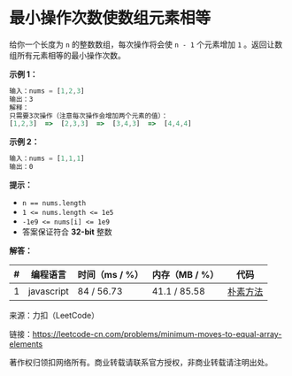 # 最小操作次数使数组元素相等

给你一个长度为 `n` 的整数数组，每次操作将会使 `n - 1` 个元素增加 `1` 。返回让数组所有元素相等的最小操作次数。

**示例 1：**

``` javascript
输入：nums = [1,2,3]
输出：3
解释：
只需要3次操作（注意每次操作会增加两个元素的值）：
[1,2,3]  =>  [2,3,3]  =>  [3,4,3]  =>  [4,4,4]
```

**示例 2：**

``` javascript
输入：nums = [1,1,1]
输出：0
```

**提示：**

- `n == nums.length`
- `1 <= nums.length <= 1e5`
- `-1e9 <= nums[i] <= 1e9`
- 答案保证符合 **32-bit** 整数

**解答：**

**#**|**编程语言**|**时间（ms / %）**|**内存（MB / %）**|**代码**
--|--|--|--|--
1|javascript|84 / 56.73|41.1 / 85.58|[朴素方法](./javascript/ac_v1.js)

来源：力扣（LeetCode）

链接：https://leetcode-cn.com/problems/minimum-moves-to-equal-array-elements

著作权归领扣网络所有。商业转载请联系官方授权，非商业转载请注明出处。
